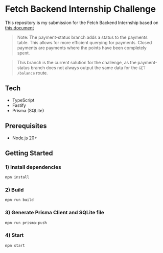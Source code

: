 # Fetch Backend Internship Challenge

This repository is my submission for the Fetch Backend Internship based on [this document](https://fetch-hiring.s3.us-east-1.amazonaws.com/points-intern.pdf)

> Note: The payment-status branch adds a status to the payments table. This allows for more efficient querying for payments. Closed payments are payments where the points have been completely spent.

> This branch is the current solution for the challenge, as the payment-status branch does not always output the same data for the `GET /balance` route.

## Tech

-   TypeScript
-   Fastify
-   Prisma (SQLite)

## Prerequisites

-   Node.js 20+

## Getting Started

### 1) Install dependencies

```sh
npm install
```

### 2) Build

```sh
npm run build
```

### 3) Generate Prisma Client and SQLite file

```sh
npm run prisma:push
```

### 4) Start

```sh
npm start
```
